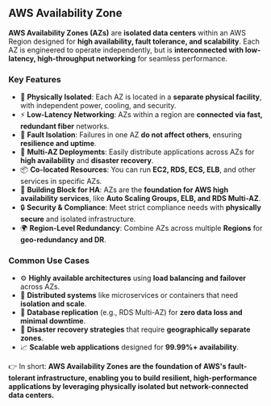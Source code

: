 ## AWS Availability Zone

**AWS Availability Zones (AZs)** are **isolated data centers** within an AWS Region designed for **high availability, fault tolerance, and scalability**. Each AZ is engineered to operate independently, but is **interconnected with low-latency, high-throughput networking** for seamless performance.

### Key Features

* 🏢 **Physically Isolated**: Each AZ is located in a **separate physical facility**, with independent power, cooling, and security.
* ⚡ **Low-Latency Networking**: AZs within a region are **connected via fast, redundant fiber** networks.
* 🔁 **Fault Isolation**: Failures in one AZ **do not affect others**, ensuring **resilience and uptime**.
* 🧩 **Multi-AZ Deployments**: Easily distribute applications across AZs for **high availability** and **disaster recovery**.
* 📦 **Co-located Resources**: You can run **EC2, RDS, ECS, ELB**, and other services in specific AZs.
* 🧱 **Building Block for HA**: AZs are the **foundation for AWS high availability services**, like **Auto Scaling Groups, ELB, and RDS Multi-AZ**.
* 🔒 **Security & Compliance**: Meet strict compliance needs with **physically secure** and isolated infrastructure.
* 🌍 **Region-Level Redundancy**: Combine AZs across multiple **Regions** for **geo-redundancy and DR**.

### Common Use Cases

* ⚙️ **Highly available architectures** using **load balancing and failover** across AZs.
* 🧪 **Distributed systems** like microservices or containers that need **isolation and scale**.
* 💾 **Database replication** (e.g., RDS Multi-AZ) for **zero data loss and minimal downtime**.
* 🧰 **Disaster recovery strategies** that require **geographically separate zones**.
* 📈 **Scalable web applications** designed for **99.99%+ availability**.

👉 In short: **AWS Availability Zones are the foundation of AWS's fault-tolerant infrastructure, enabling you to build resilient, high-performance applications by leveraging physically isolated but network-connected data centers.**
